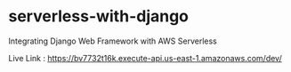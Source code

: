 # serverless-with-django

Integrating Django Web Framework with AWS Serverless

Live Link : https://bv7732t16k.execute-api.us-east-1.amazonaws.com/dev/
